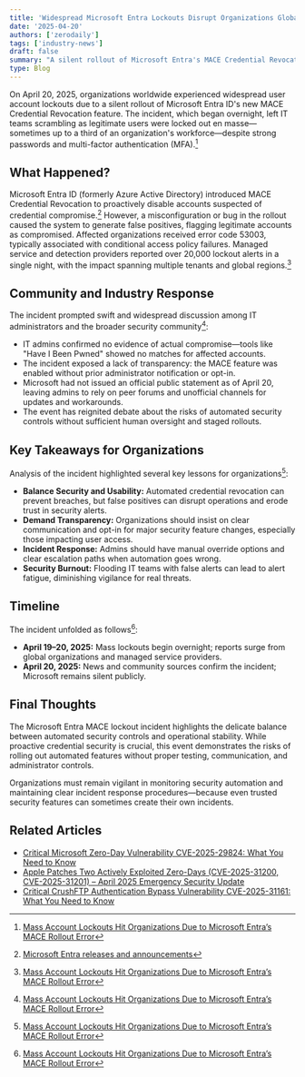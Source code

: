 ```yaml
---
title: 'Widespread Microsoft Entra Lockouts Disrupt Organizations Globally – April 2025'
date: '2025-04-20'
authors: ['zerodaily']
tags: ['industry-news']
draft: false
summary: "A silent rollout of Microsoft Entra's MACE Credential Revocation feature triggered mass account lockouts worldwide on April 20, 2025, impacting thousands of organizations and sparking debate over automation in identity security."
type: Blog
---
```


On April 20, 2025, organizations worldwide experienced widespread user account lockouts due to a silent rollout of Microsoft Entra ID's new MACE Credential Revocation feature. The incident, which began overnight, left IT teams scrambling as legitimate users were locked out en masse—sometimes up to a third of an organization's workforce—despite strong passwords and multi-factor authentication (MFA).[^1]

## What Happened?

Microsoft Entra ID (formerly Azure Active Directory) introduced MACE Credential Revocation to proactively disable accounts suspected of credential compromise.[^2] However, a misconfiguration or bug in the rollout caused the system to generate false positives, flagging legitimate accounts as compromised. Affected organizations received error code 53003, typically associated with conditional access policy failures. Managed service and detection providers reported over 20,000 lockout alerts in a single night, with the impact spanning multiple tenants and global regions.[^1]

## Community and Industry Response

The incident prompted swift and widespread discussion among IT administrators and the broader security community[^1]:

- IT admins confirmed no evidence of actual compromise—tools like "Have I Been Pwned" showed no matches for affected accounts.
- The incident exposed a lack of transparency: the MACE feature was enabled without prior administrator notification or opt-in.
- Microsoft had not issued an official public statement as of April 20, leaving admins to rely on peer forums and unofficial channels for updates and workarounds.
- The event has reignited debate about the risks of automated security controls without sufficient human oversight and staged rollouts.

## Key Takeaways for Organizations

Analysis of the incident highlighted several key lessons for organizations[^1]:

- **Balance Security and Usability:** Automated credential revocation can prevent breaches, but false positives can disrupt operations and erode trust in security alerts.
- **Demand Transparency:** Organizations should insist on clear communication and opt-in for major security feature changes, especially those impacting user access.
- **Incident Response:** Admins should have manual override options and clear escalation paths when automation goes wrong.
- **Security Burnout:** Flooding IT teams with false alerts can lead to alert fatigue, diminishing vigilance for real threats.

## Timeline

The incident unfolded as follows[^1]:

- **April 19–20, 2025:** Mass lockouts begin overnight; reports surge from global organizations and managed service providers.
- **April 20, 2025:** News and community sources confirm the incident; Microsoft remains silent publicly.

## Final Thoughts

The Microsoft Entra MACE lockout incident highlights the delicate balance between automated security controls and operational stability. While proactive credential security is crucial, this event demonstrates the risks of rolling out automated features without proper testing, communication, and administrator controls.

Organizations must remain vigilant in monitoring security automation and maintaining clear incident response procedures—because even trusted security features can sometimes create their own incidents.

## Related Articles

- [Critical Microsoft Zero-Day Vulnerability CVE-2025-29824: What You Need to Know](/blog/2025-04-08-microsoft-zero-day)
- [Apple Patches Two Actively Exploited Zero-Days (CVE-2025-31200, CVE-2025-31201) – April 2025 Emergency Security Update](/blog/2025-04-16-apple-zero-day-emergency-patch)
- [Critical CrushFTP Authentication Bypass Vulnerability CVE-2025-31161: What You Need to Know](/blog/2025-04-13-crushftp-vulnerability)

[^1]: [Mass Account Lockouts Hit Organizations Due to Microsoft Entra’s MACE Rollout Error](https://undercodenews.com/mass-account-lockouts-hit-organizations-due-to-microsoft-entras-mace-rollout-error/)
[^2]: [Microsoft Entra releases and announcements](https://learn.microsoft.com/en-us/entra/fundamentals/whats-new)
